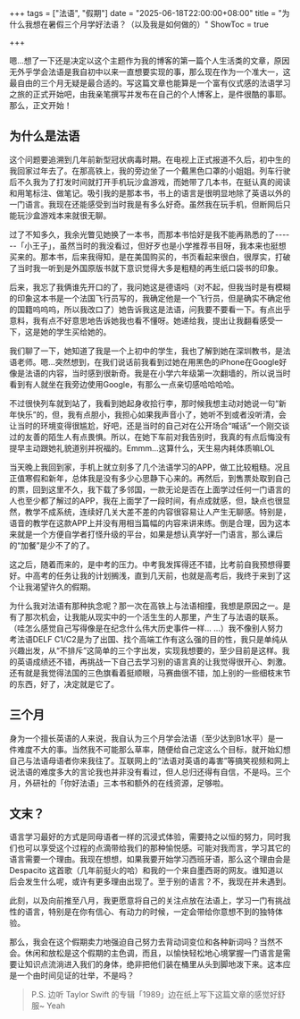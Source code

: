 +++
tags = ["法语", "假期"]
date = "2025-06-18T22:00:00+08:00"
title = "为什么我想在暑假三个月学好法语？（以及我是如何做的）"
ShowToc = true

+++

嗯...想了一下还是决定以这个主题作为我的博客的第一篇个人生活类的文章，原因无外乎学会法语是我自初中以来一直想要实现的事，那么现在作为一个准大一，这最自由的三个月无疑是最合适的。写这篇文章也能算是一个富有仪式感的法语学习之旅的正式开始吧，由我亲笔撰写并发布在自己的个人博客上，是件很酷的事耶。那么，正文开始！

## 为什么是法语
这个问题要追溯到几年前新型冠状病毒时期。在电视上正式报道不久后，初中生的我回家过年去了。在那高铁上，我的旁边坐了一个戴黑色口罩的小姐姐。列车行驶后不久我为了打发时间就打开手机玩沙盒游戏，而她带了几本书，在挺认真的阅读和用笔标注、做笔记。吸引我的是那本书，书上的语言是很明显地除了英语以外的一门语言。我现在还能感受到当时我是有多么好奇。虽然我在玩手机，但断网后只能玩沙盒游戏本来就很无聊。

过了不知多久，我余光瞥见她换了一本书，而那本书恰好是我不能再熟悉的了------「小王子」，虽然当时的我没看过，但好歹也是小学推荐书目呀，我本来也挺想买来的。那本书，后来我得知，是在美国购买的，书页看起来很白，很厚实，打破了当时我一听到是外国原版书就下意识觉得大多是粗糙的再生纸口袋书的印象。

后来，我忘了我俩谁先开口的了，我问她这是德语吗（对不起，但我当时是有模糊的印象这本书是一个法国飞行员写的，我确定他是一个飞行员，但是确实不确定他的国籍呜呜呜，所以我改口了）她告诉我这是法语，问我要不要看一下。有点出乎意料，我有点不好意思地告诉她我也看不懂呀。她递给我，提出让我翻看感受一下，这是她的学生买给她的。

我们聊了一下，她知道了我是一个上初中的学生，我也了解到她在深圳教书，是法语老师。嗯...突然想到，在我们说话前我看到过她在用黑色的iPhone在Google好像是法语的内容，当时感到很新奇。我是在小学六年级第一次翻墙的，所以说当时看到有人就坐在我旁边使用Google，有那么一点亲切感哈哈哈哈。

不过很快列车就到站了，我看到她起身收拾行李，那时候我想主动对她说一句“新年快乐”的，但，我有点胆小，我担心如果我声音小了，她听不到或者没听清，会让当时的环境变得很尴尬，好吧，还是当时的自己对在公开场合“喊话”一个刚交谈过的友善的陌生人有点畏惧。所以，在她下车前对我告别时，我真的有点后悔没有提早主动跟她礼貌道别并祝福的。Emmm...这算什么，天生易内耗体质嘛LOL

当天晚上我回到家，手机上就立刻多了几个法语学习的APP，做工比较粗糙。况且正值寒假和新年，总体我是没有多少心思静下心来的。再然后，到售票处取到自己的票，回到这里不久，我下载了多邻国，一款无论是否在上面学过任何一门语言的人也至少都了解过的APP，我在上面学了一段时间，有点成就感，但，缺点也很显然，教学不成系统，连续好几关大差不差的内容很容易让人产生无聊感。特别是，语音的教学在这款APP上并没有用相当篇幅的内容来讲来练。倒是合理，因为这本来就是一个方便自学者打怪升级的平台，如果是想认真学好一门语言，那么课后的“加餐”是少不了的了。

这之后，随着而来的，是中考的压力。中考我发挥得还不错，比考前自我预想得要好。中高考的任务让我的计划搁浅，直到几天前，也就是高考后，我终于来到了这个让我渴望许久的假期。

为什么我对法语有那种执念呢？那一次在高铁上与法语相撞，我想是原因之一。是有了那次机会，让我能从现实中的一个活生生的人那里，产生了与法语的联系。（哇怎么感觉自己写得像是在纪念什么伟大历史事件一样... ...）我不像别人努力考法语DELF C1/C2是为了出国、找个高端工作有这么强的目的性，我只是单纯从兴趣出发，从“不排斥”这简单的三个字出发，实现我想要的，至少目前是这样。我的英语成绩还不错，再挑战一下自己去学习别的语言真的让我觉得很开心、刺激。还有就是我觉得法国的三色旗看着挺顺眼，马赛曲很不错，加上别的一些细枝末节的东西，好了，决定就是它了。

## 三个月

身为一个擅长英语的人来说，我自认为三个月学会法语（至少达到B1水平）是一件难度不大的事。当然我不可能那么草率，随便给自己定这么个目标，就开始幻想自己与法语母语者你来我往了。互联网上的“法语对英语的毒害”等搞笑视频和网上说法语的难度多大的言论我也并非没有看过，但人总归还得有自信，不是吗。三个月，外研社的「你好法语」三本书和额外的在线资源，足够啦。

## 文末？

语言学习最好的方式是同母语者一样的沉浸式体验，需要持之以恒的努力，同时我们也可以享受这个过程的点滴带给我们的那种愉悦感。可能对我而言，学习其它的语言需要一个理由。我现在想想，如果我要开始学习西班牙语，那么这个理由会是 Despacito 这首歌（几年前挺火的哈）和我的一个来自墨西哥的网友。谁知道以后会发生什么呢，或许有更多理由出现了。至于别的语言？不，我现在并未遇到。

此刻，以及向前推至八月，我更愿意将自己的关注点放在法语上，学习一门有挑战性的语言，特别是在你有信心、有动力的时候，一定会带给你意想不到的独特体验。

那么，我会在这个假期卖力地强迫自己努力去背动词变位和各种新词吗？当然不会。休闲和放松是这个假期的主色调，而且，以愉快轻松地心境掌握一门语言是需要让知识点流淌进入我们的身体，绝非把他们装在桶里从头到脚地泼下来。这本应是一个由时间见证的壮举，不是吗？

> P.S. 边听 Taylor Swift 的专辑「1989」边在纸上写下这篇文章的感觉好舒服~ Yeah
